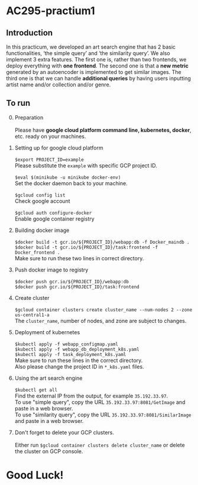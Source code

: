 # AC295-practium1
## Introduction
In this practicum, we developed an art search engine that has 2 basic functionalities, ‘the simple query’ and ‘the similarity query’. We also implement 3 extra features. The first one is, rather than two frontends, we deploy everything with **one frontend**. The second one is that a **new metric** generated by an autoencoder is implemented to get similar images. The third one is that we can handle **additional queries** by having users inputting artist name and/or collection and/or genre.

## To run
0. Preparation    
\
Please have **google cloud platform command line, kubernetes, docker**, etc. ready on your machines.   

1. Setting up for google cloud platform    
\
`$export PROJECT_ID=example`  
Please substitute the `example` with specific GCP project ID.  
\
`$eval $(minikube -u minikube docker-env)`    
Set the docker daemon back to your machine.   
\
`$gcloud config list`  
Check google account    
\
`$gcloud auth configure-docker`    
Enable google container registry    

2. Building docker image  
\
`$docker build -t gcr.io/${PROJECT_ID}/webapp:db -f Docker_maindb .`  
`$docker build -t gcr.io/${PROJECT_ID}/task:frontend -f Docker_frontend .`  
Make sure to run these two lines in correct directory.      

3. Push docker image to registry  
\
`$docker push gcr.io/${PROJECT_ID}/webapp:db`      
`$docker push gcr.io/${PROJECT_ID}/task:frontend`      

4. Create cluster    
\
`$gcloud container clusters create cluster_name --num-nodes 2 --zone us-central1-a`    
The `cluster_name`, number of nodes, and zone are subject to changes.    

5. Deployment of kubernetes    
\
`$kubectl apply -f webapp_configmap.yaml`    
`$kubectl apply -f webapp_db_deployment_k8s.yaml`    
`$kubectl apply -f task_deployment_k8s.yaml`    
Make sure to run these lines in the correct directory.   
Also please change the project ID in `*_k8s.yaml` files.    

6. Using the art search engine    
\
`$kubectl get all`    
Find the external IP from the output, for example `35.192.33.97`.   
To use "simple query", copy the URL `35.192.33.97:8081/GetImage` and paste in a web browser.  
To use "similarity query", copy the URL `35.192.33.97:8081/SimilarImage` and paste in a web browser.  

7. Don't forget to delete your GCP clusters.   
\
Either run `$gcloud container clusters delete cluster_name` or delete the cluster on GCP console.
    
# Good Luck!











